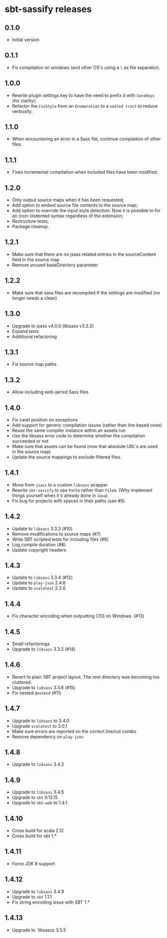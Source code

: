 # sbt-sassify releases

## 0.1.0
- Initial version

## 0.1.1
- Fix compilation on windows (and other OS's using a ` \ ` as file separator).

## 1.0.0
- Rewrite plugin settings key to have the need to prefix it with `SassKeys` (for clarity);
- Refactor the `CssStyle` from an `Enumeration` to a `sealed trait` to reduce verbosity.

## 1.1.0
- When encountering an error in a Sass file, continue compilation of other files.

## 1.1.1
- Fixes incremental compilation when included files have been modified.

## 1.2.0
- Only output source maps when it has been requested;
- Add option to embed source file contents to the source map;
- Add option to override the input style detection. Now it is possible to for an (non-)indented syntax regardless of the
 extension;
- Restructure tests;
- Package cleanup.

## 1.2.1
- Make sure that there are no jsass related entries in the sourceContent field in the source map
- Remove unused baseDirectory parameter

## 1.2.2
- Make sure that sass files are recompiled if the settings are modified (no longer needs a clean)

## 1.3.0
- Upgrade to jsass v4.0.0 (libsass v3.3.2)
- Expand tests
- Additional refactoring

## 1.3.1
- Fix source map paths

## 1.3.2
- Allow including web-jarred Sass files

## 1.4.0
- Fix caret position on exceptions
- Add support for generic compilation issues (rather than line based ones)
- Reuse the same compiler instance within an assets run
- Use the libsass error code to determine whether the compilation succeeded or not
- Make sure that assets can be found (now that absolute URL's are used in the source map)
- Update the source mappings to exclude filtered files.

## 1.4.1
- Move from `jsass` to a custom `libsass` wrapper
- Rewrite `sbt-sassify` to use `Path`s rather than `File`s. (Why implement things yourself when it's already done in `Java`)
- Fix bug for projects with spaces in their paths (see #5)

## 1.4.2
- Update to `libsass` 3.3.3 (#10)
- Remove modifications to source maps (#7)
- Write SBT scripted tests for including files (#6)
- Log compile duration (#8)
- Update copyright headers

## 1.4.3
- Update to `libsass` 3.3.4 (#12)
- Update to `play-json` 2.4.6
- Update to `scalatest` 2.2.6

## 1.4.4
- Fix character encoding when outputting CSS on Windows. (#13)

## 1.4.5
- Small refactorings
- Upgrade to `libsass` 3.3.5 (#14)

## 1.4.6
- Revert to plain SBT project layout. The root directory was becoming too cluttered.
- Upgrade to `libsass` 3.3.6 (#15)
- Fix nested `@extend` (#11)

## 1.4.7
- Upgrade to `libsass` to 3.4.0
- Upgrade `scalatest` to 3.0.1
- Make sure errors are reported on the correct line/col combo
- Remove dependency on `play-json`

## 1.4.8
- Upgrade to `libsass` 3.4.2

## 1.4.9
- Upgrade to `libsass` 3.4.5
- Upgrade to `sbt` 0.13.15
- Upgrade to `sbt-web` to 1.4.1

## 1.4.10
- Cross build for scala 2.12
- Cross build for sbt 1.*

## 1.4.11
- Force JDK 8 support

## 1.4.12
- Upgrade to `libsass` 3.4.9
- Upgrade to `sbt` 1.1.1
- Fix string encoding issue with SBT 1.*

## 1.4.13
- Upgrade to `libsassz 3.5.5
